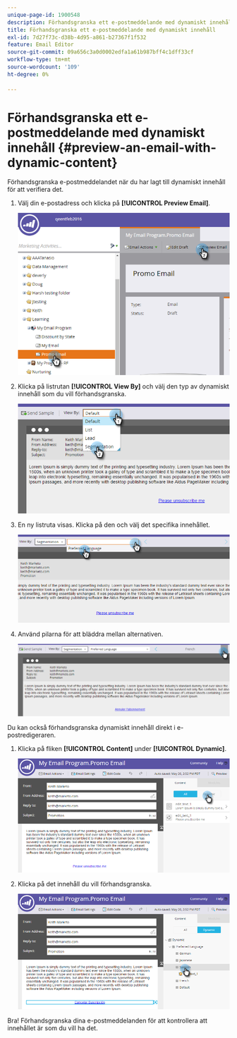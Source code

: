 ```yaml
---
unique-page-id: 1900548
description: Förhandsgranska ett e-postmeddelande med dynamiskt innehåll - Marketo Docs - produktdokumentation
title: Förhandsgranska ett e-postmeddelande med dynamiskt innehåll
exl-id: 7d27f73c-d38b-4d95-a861-b27367f1f532
feature: Email Editor
source-git-commit: 09a656c3a0d0002edfa1a61b987bff4c1dff33cf
workflow-type: tm+mt
source-wordcount: '109'
ht-degree: 0%

---
```


# Förhandsgranska ett e-postmeddelande med dynamiskt innehåll {#preview-an-email-with-dynamic-content}

Förhandsgranska e-postmeddelandet när du har lagt till dynamiskt innehåll för att verifiera det.

1. Välj din e-postadress och klicka på **[!UICONTROL Preview Email]**.

   ![](assets/one-3.png)

1. Klicka på listrutan **[!UICONTROL View By]** och välj den typ av dynamiskt innehåll som du vill förhandsgranska.

   ![](assets/two-3.png)

1. En ny listruta visas. Klicka på den och välj det specifika innehållet.

   ![](assets/three-2.png)

1. Använd pilarna för att bläddra mellan alternativen.

   ![](assets/four-1.png)

Du kan också förhandsgranska dynamiskt innehåll direkt i e-postredigeraren.

1. Klicka på fliken **[!UICONTROL Content]** under **[!UICONTROL Dynamic]**.

   ![](assets/five-1.png)

1. Klicka på det innehåll du vill förhandsgranska.

   ![](assets/six.png)

Bra! Förhandsgranska dina e-postmeddelanden för att kontrollera att innehållet är som du vill ha det.
